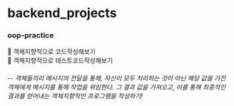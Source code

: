# backend_projects


<h3>oop-practice</h3>
🤔 객체지향적으로 코드작성해보기<br/>
🤔 객체지향적으로 테스트코드작성해보기
<h6> -- 객체들끼리 메시지의 전달을 통해, 자신이 모두 처리하는 것이 아닌 해당 값을 가진 객체에게 메시지를 통해 작업을 위임한다. 그 결과 값을 가져오고, 이를 통해 최종적인 결과를 얻어내는 객체지향적인 프로그램을 작성하기!<h6/>
